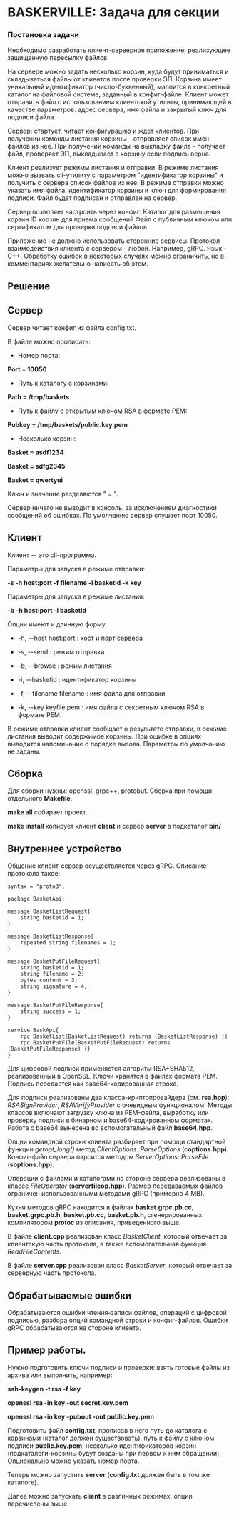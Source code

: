 # BASKERVILLE: Задача для секции

### Постановка задачи

Необходимо разработать клиент-серверное приложение, реализующее защищенную
пересылку файлов.

На сервере можно задать несколько корзин, куда будут приниматься и складываться
 файлы от клиентов после проверки ЭП. Корзина имеет уникальный идентификатор
 (число-буквенный), маппится в конкретный каталог на файловой системе, заданный
  в конфиг-файле. Клиент может отправить файл с использованием клиентской
  утилиты, принимающей в качестве параметров: адрес сервера, имя файла
  и закрытый ключ для подписи файла.

Сервер: стартует, читает конфигурацию и ждет клиентов.
При получении команды листания корзины - отправляет список имен файлов из нее.
При получении команды на выкладку файла - получает файл, проверяет ЭП,
выкладывает в корзину если подпись верна.

Клиент реализует режимы листания и отправки. В режиме листания можно вызвать
cli-утилиту с параметром "идентификатор корзины" и получить с сервера список
файлов из нее. В режиме отправки можно указать имя файла, идентификатор корзины
и ключ для формирования подписи. Файл будет подписан и отправлен на сервер.

Сервер позволяет настроить через конфиг:
Каталог для размещения корзин
ID корзин для приема сообщений
Файл с публичным ключом или сертификатом для проверки подписи файлов

Приложение не должно использовать сторонние сервисы.
Протокол взаимодействия клиента с сервером - любой. Например, gRPC. Язык - С++.
Обработку ошибок в некоторых случаях можно ограничить, но в комментариях
 желательно написать об этом.

## Решение

## Сервер

Сервер читает конфиг из файла config.txt.

В файле можно прописать:
* Номер порта:

**Port = 10050**

* Путь к каталогу с корзинами:

**Path = /tmp/baskets**

* Путь к файлу с открытым ключом RSA в формате PEM:

**Pubkey = /tmp/baskets/public.key.pem**

* Несколько корзин:

**Basket = asdf1234**

**Basket = sdfg2345**

**Basket = qwertyui**

Ключ и значение разделяются " = ".

Сервер ничего не выводит в консоль, за исключением диагностики сообщений
об ошибках.
По умолчанию сервер слушает порт 10050.

## Клиент

Клиент -- это cli-программа.

Параметры для запуска в режиме отправки:

**-s -h host:port -f filename -i basketid -k key**

Параметры для запуска в режиме листания:

**-b -h host:port -i basketid**

Опции имеют и длинную форму.

* -h, --host host:port : хост и порт сервера

* -s, --send : режим отправки

* -b, --browse : режим листания

* -i, --basketid : идентификатор корзины

* -f, --filename filename : имя файла для отправки

* -k, --key keyfile.pem : имя файла с секретным ключом RSA в формате PEM.

В режиме отправки клиент сообщает о результате отправки, в режиме листания
выводит содержимое корзины.
При ошибке в опциях выводится напоминание о порядке вызова. Параметры
по умолчанию не заданы.

## Сборка

Для сборки нужны: openssl, grpc++, protobuf.
Сборка при помощи отдельного **Makefile**.

**make all** собирает проект.

**make install** копирует клиент **client** и сервер **server**
 в подкаталог **bin/**

## Внутреннее устройство

Общение клиент-сервер осуществляется через gRPC. Описание протокола такое:

```
syntax = "proto3";

package BasketApi;

message BasketListRequest{
	string basketid = 1;
}

message BasketListResponse{
	repeated string filenames = 1;
}

message BasketPutFileRequest{
	string basketid = 1;
	string filename = 2;
	bytes content = 3;
	string signature = 4;
}

message BasketPutFileResponse{
	string success = 1;
}

service BaskApi{
	rpc BasketList(BasketListRequest) returns (BasketListResponse) {}
	rpc BasketPutFile(BasketPutFileRequest) returns (BasketPutFileResponse) {}
}
```
Для цифровой подписи применяется алгоритм RSA+SHA512, реализованный в OpenSSL.
Ключи хранятся в файлах формата PEM. Подпись передается как
base64-кодированная строка.

Для подписи реализованы два класса-криптопровайдера (см. **rsa.hpp**):
_RSASignProvider_, _RSAVerifyProvider_ с очевидным функционалом. Методы классов
включают загрузку ключа из PEM-файла, выработку или проверку подписи в бинарном
и base64-кодированном форматах.
Работа с base64 вынесена во вспомогательный файл **base64.hpp**.

Опции командной строки клиента разбирает при помощи стандартной функции
_getopt_long()_
метод _ClientOptions::ParseOptions_ (**coptions.hpp**). Конфиг-файл сервера
 парсится
методом _ServerOptions::ParseFile_ (**soptions.hpp**).

Операции с файлами и каталогами на стороне сервера реализованы в классе
_FileOperator_
(**serverfileop.hpp**). Размер передаваемых файлов ограничен использованными
методами gRPC (примерно 4 MB).

Кухня методов gRPC  находится в файлах
**basket.grpc.pb.cc**,  **basket.grpc.pb.h**, **basket.pb.cc**,
 **basket.pb.h**, сгенерированных компилятором **protoc** из описания,
 приведенного выше.

В файле **client.cpp** реализован класс _BasketClient_, который отвечает
 за клиентскую часть протокола,
а также вспомогательная функция _ReadFileContents_.

В файле **server.cpp** реализован класс  _BasketServer_, который отвечает
за серверную часть протокола.

## Обрабатываемые ошибки

Обрабатываются ошибки чтения-записи файлов, операций с цифровой подписью,
разбора опций командной строки и конфиг-файлов. Ошибки gRPC обрабатываются
на стороне клиента.

## Пример работы.

Нужно подготовить ключи подписи и проверки: взять готовые файлы из архива
или выполнить, например:

**ssh-keygen -t rsa -f key**

**openssl rsa -in key -out secret.key.pem**

**openssl rsa -in key -pubout -out public.key.pem**

Подготовить файл **config.txt**, прописав в него путь до каталога с корзинами
(каталог должен существовать), путь к файлу с ключом подписи **public.key.pem**,
несколько идентификаторов корзин (подкаталоги-корзины будут созданы при первом
к ним обращении). Опционально можно указать номер порта.

Теперь можно запустить **server** (**config.txt** должен быть в том же
каталоге).

Далее можно запускать **client** в различных режимах, опции перечислены выше.